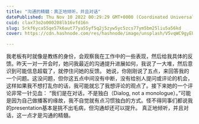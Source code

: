```yaml
---
title: "沟通的精髓：真正地倾听，并且对话"
datePublished: Thu Nov 10 2022 00:29:29 GMT+0000 (Coordinated Universal Time)
cuid: clax73o2o000208lb16vfd16n
slug: 5rkf6yca55qe57k6aut77ya55yf5q2j5zyw5yc5zcs77ym5bm25liu5a56kd
cover: https://cdn.hashnode.com/res/hashnode/image/unsplash/V5vqWC9gyEU/upload/v1669422546081/UN8AmVEYr.jpeg

---
```


我老板有时就像是教练的身份，会观察我在工作中的一些表现，然后给我具体的反馈。昨天一对一开会时，她问我最近的沟通提升进展如何，我说了一大堆，然后意识到可能信息超载了，就停住问她的反馈。
她说，你刚刚说了五点，来回答我的一个问题。这没问题，但你这五点中间没有中断，没有给别人提问或评论的机会，这样如果我不想打乱你的话，我可能就忘了我想评论的观点了。接下来她的一个评论非常一针见血：
“我们是在对话，不是独白（Dialog, not a monologue）。”可能是因为自己做播客的缘故，我不自觉就有点习惯独白的方式。怪不得同事们都说我的presentation基本是挑不出毛病，但沟通却还可以提升。
真正地倾听，并且对话，这一点才是沟通的精髓。